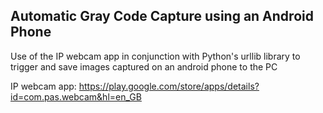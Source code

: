 ## Automatic Gray Code Capture using an Android Phone
Use of the IP webcam app in conjunction with Python's urllib library to trigger and save images captured on an android phone to the PC

IP webcam app: https://play.google.com/store/apps/details?id=com.pas.webcam&hl=en_GB
